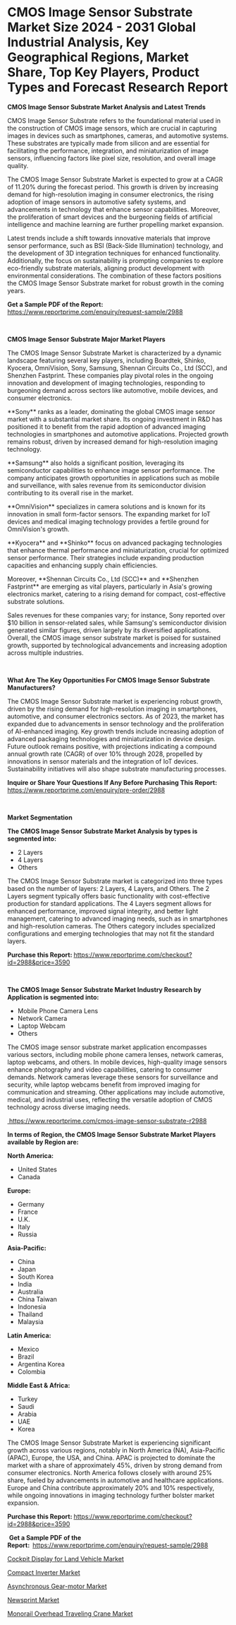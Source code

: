 <p><h1>CMOS Image Sensor Substrate Market Size 2024 - 2031 Global Industrial Analysis, Key Geographical Regions, Market Share, Top Key Players, Product Types and Forecast Research Report</h1></p><p><strong>CMOS Image Sensor Substrate Market Analysis and Latest Trends</strong></p>
<p><p>CMOS Image Sensor Substrate refers to the foundational material used in the construction of CMOS image sensors, which are crucial in capturing images in devices such as smartphones, cameras, and automotive systems. These substrates are typically made from silicon and are essential for facilitating the performance, integration, and miniaturization of image sensors, influencing factors like pixel size, resolution, and overall image quality.</p><p>The CMOS Image Sensor Substrate Market is expected to grow at a CAGR of 11.20% during the forecast period. This growth is driven by increasing demand for high-resolution imaging in consumer electronics, the rising adoption of image sensors in automotive safety systems, and advancements in technology that enhance sensor capabilities. Moreover, the proliferation of smart devices and the burgeoning fields of artificial intelligence and machine learning are further propelling market expansion. </p><p>Latest trends include a shift towards innovative materials that improve sensor performance, such as BSI (Back-Side Illumination) technology, and the development of 3D integration techniques for enhanced functionality. Additionally, the focus on sustainability is prompting companies to explore eco-friendly substrate materials, aligning product development with environmental considerations. The combination of these factors positions the CMOS Image Sensor Substrate market for robust growth in the coming years.</p></p>
<p><strong>Get a Sample PDF of the Report:&nbsp;</strong> <a href="https://www.reportprime.com/enquiry/request-sample/2988">https://www.reportprime.com/enquiry/request-sample/2988</a></p>
<p>&nbsp;</p>
<p><strong>CMOS Image Sensor Substrate Major Market Players</strong></p>
<p><p>The CMOS Image Sensor Substrate Market is characterized by a dynamic landscape featuring several key players, including Boardtek, Shinko, Kyocera, OmniVision, Sony, Samsung, Shennan Circuits Co., Ltd (SCC), and Shenzhen Fastprint. These companies play pivotal roles in the ongoing innovation and development of imaging technologies, responding to burgeoning demand across sectors like automotive, mobile devices, and consumer electronics.</p><p>**Sony** ranks as a leader, dominating the global CMOS image sensor market with a substantial market share. Its ongoing investment in R&D has positioned it to benefit from the rapid adoption of advanced imaging technologies in smartphones and automotive applications. Projected growth remains robust, driven by increased demand for high-resolution imaging technology.</p><p>**Samsung** also holds a significant position, leveraging its semiconductor capabilities to enhance image sensor performance. The company anticipates growth opportunities in applications such as mobile and surveillance, with sales revenue from its semiconductor division contributing to its overall rise in the market.</p><p>**OmniVision** specializes in camera solutions and is known for its innovation in small form-factor sensors. The expanding market for IoT devices and medical imaging technology provides a fertile ground for OmniVision's growth.</p><p>**Kyocera** and **Shinko** focus on advanced packaging technologies that enhance thermal performance and miniaturization, crucial for optimized sensor performance. Their strategies include expanding production capacities and enhancing supply chain efficiencies.</p><p>Moreover, **Shennan Circuits Co., Ltd (SCC)** and **Shenzhen Fastprint** are emerging as vital players, particularly in Asia's growing electronics market, catering to a rising demand for compact, cost-effective substrate solutions.</p><p>Sales revenues for these companies vary; for instance, Sony reported over $10 billion in sensor-related sales, while Samsung's semiconductor division generated similar figures, driven largely by its diversified applications. Overall, the CMOS image sensor substrate market is poised for sustained growth, supported by technological advancements and increasing adoption across multiple industries.</p></p>
<p>&nbsp;</p>
<p><strong>What Are The Key Opportunities For CMOS Image Sensor Substrate Manufacturers?</strong></p>
<p><p>The CMOS Image Sensor Substrate market is experiencing robust growth, driven by the rising demand for high-resolution imaging in smartphones, automotive, and consumer electronics sectors. As of 2023, the market has expanded due to advancements in sensor technology and the proliferation of AI-enhanced imaging. Key growth trends include increasing adoption of advanced packaging technologies and miniaturization in device design. Future outlook remains positive, with projections indicating a compound annual growth rate (CAGR) of over 10% through 2028, propelled by innovations in sensor materials and the integration of IoT devices. Sustainability initiatives will also shape substrate manufacturing processes.</p></p>
<p><strong>Inquire or Share Your Questions If Any Before Purchasing This Report:</strong> <a href="https://www.reportprime.com/enquiry/pre-order/2988">https://www.reportprime.com/enquiry/pre-order/2988</a></p>
<p>&nbsp;</p>
<p><strong>Market Segmentation</strong></p>
<p><strong>The CMOS Image Sensor Substrate Market Analysis by types is segmented into:</strong></p>
<p><ul><li>2 Layers</li><li>4 Layers</li><li>Others</li></ul></p>
<p><p>The CMOS Image Sensor Substrate market is categorized into three types based on the number of layers: 2 Layers, 4 Layers, and Others. The 2 Layers segment typically offers basic functionality with cost-effective production for standard applications. The 4 Layers segment allows for enhanced performance, improved signal integrity, and better light management, catering to advanced imaging needs, such as in smartphones and high-resolution cameras. The Others category includes specialized configurations and emerging technologies that may not fit the standard layers.</p></p>
<p><strong>Purchase this Report:&nbsp;</strong><a href="https://www.reportprime.com/checkout?id=2988&price=3590">https://www.reportprime.com/checkout?id=2988&price=3590</a></p>
<p>&nbsp;</p>
<p><strong>The CMOS Image Sensor Substrate Market Industry Research by Application is segmented into:</strong></p>
<p><ul><li>Mobile Phone Camera Lens</li><li>Network Camera</li><li>Laptop Webcam</li><li>Others</li></ul></p>
<p><p>The CMOS image sensor substrate market application encompasses various sectors, including mobile phone camera lenses, network cameras, laptop webcams, and others. In mobile devices, high-quality image sensors enhance photography and video capabilities, catering to consumer demands. Network cameras leverage these sensors for surveillance and security, while laptop webcams benefit from improved imaging for communication and streaming. Other applications may include automotive, medical, and industrial uses, reflecting the versatile adoption of CMOS technology across diverse imaging needs.</p></p>
<p><a href="https://www.reportprime.com/cmos-image-sensor-substrate-r2988">&nbsp;https://www.reportprime.com/cmos-image-sensor-substrate-r2988</a></p>
<p><strong>In terms of Region, the CMOS Image Sensor Substrate Market Players available by Region are:</strong></p>
<p>
    <p> <strong> North America: </strong>
        <ul>
            <li>United States</li>
            <li>Canada</li>
        </ul>
        </p> 
    <p> <strong> Europe: </strong>
        <ul>
            <li>Germany</li>
            <li>France</li>
            <li>U.K.</li>
            <li>Italy</li>
            <li>Russia</li>
        </ul>
        </p> 
    <p> <strong> Asia-Pacific: </strong>
        <ul>
            <li>China</li>
            <li>Japan</li>
            <li>South Korea</li>
            <li>India</li>
            <li>Australia</li>
            <li>China Taiwan</li>
            <li>Indonesia</li>
            <li>Thailand</li>
            <li>Malaysia</li>
        </ul>
        </p> 
    <p> <strong> Latin America: </strong>
        <ul>
            <li>Mexico</li>
            <li>Brazil</li>
            <li>Argentina Korea</li>
            <li>Colombia</li>
        </ul>
        </p> 
    <p> <strong> Middle East & Africa: </strong>
        <ul>
            <li>Turkey</li>
            <li>Saudi</li>
            <li>Arabia</li>
            <li>UAE</li>
            <li>Korea</li>
        </ul>
    </p>
    </p>
<p><p>The CMOS Image Sensor Substrate Market is experiencing significant growth across various regions, notably in North America (NA), Asia-Pacific (APAC), Europe, the USA, and China. APAC is projected to dominate the market with a share of approximately 45%, driven by strong demand from consumer electronics. North America follows closely with around 25% share, fueled by advancements in automotive and healthcare applications. Europe and China contribute approximately 20% and 10% respectively, while ongoing innovations in imaging technology further bolster market expansion.</p></p>
<p><strong>Purchase this Report: </strong><a href="https://www.reportprime.com/checkout?id=2988&price=3590">https://www.reportprime.com/checkout?id=2988&price=3590</a></p>
<p>&nbsp;<strong>Get a Sample PDF of the Report:&nbsp;&nbsp;</strong><a href="https://www.reportprime.com/enquiry/request-sample/2988">https://www.reportprime.com/enquiry/request-sample/2988</a></p>
<p><strong></strong></p>
<p><p><a href="https://github.com/gulaimolin/Market-Research-Report-List-6/blob/main/cockpit-display-for-land-vehicle-market.md">Cockpit Display for Land Vehicle Market</a></p><p><a href="https://www.linkedin.com/pulse/compact-inverter-market-research-report-forecast-growth-prospects-qtwwe?trackingId=uEDKHJ%2FgTWO74w9315PeXQ%3D%3D">Compact Inverter Market</a></p><p><a href="https://issuu.com/reportprime-2/docs/asynchronous-gear-motor-market-size_8ba81f0a57b1b2">Asynchronous Gear-motor Market</a></p><p><a href="https://www.linkedin.com/pulse/newsprint-industry-forecast-market-shifts-strategic-imperatives-2isgc?trackingId=WQM4ZgCGRJ%2BGYIKnUJApxQ%3D%3D">Newsprint Market</a></p><p><a href="https://issuu.com/reportprime-2/docs/monorail-overhead-traveling-crane-m_9875a7b367e1dd">Monorail Overhead Traveling Crane Market</a></p></p>